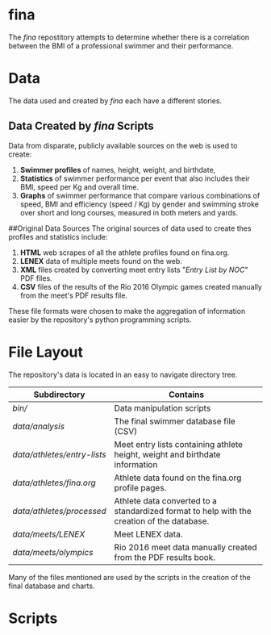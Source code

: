 # fina
The *fina* repostitory attempts to determine whether there is a correlation between the BMI of a professional swimmer and their performance.

# Data
The data used and created by *fina* each have a different stories.
## Data Created by *fina* Scripts
Data from disparate, publicly available sources on the web is used to create: 
1. **Swimmer profiles** of names, height, weight, and birthdate, 
2. **Statistics** of swimmer performance per event that also includes their BMI, speed per Kg and overall time.
3. **Graphs** of swimmer performance that compare various combinations of speed, BMI and efficiency (speed / Kg) by gender and swimming stroke over short and long courses, measured in both meters and yards.

##Original Data Sources
The original sources of data used to create thes profiles and statistics include:
1. **HTML** web scrapes of all the athlete profiles found on fina.org.
2. **LENEX** data of multiple meets found on the web.
3. **XML** files created by converting meet entry lists "*Entry List by NOC*" PDF files.
4. **CSV** files of the results of the Rio 2016 Olympic games created manually from the meet's PDF results file.

These file formats were chosen to make the aggregation of information easier by the repository's python programming scripts.

# File Layout
The repository's data is located in an easy to navigate directory tree.

| Subdirectory|Contains| 
| ------------- |-------------| 
| *bin/*|  Data manipulation scripts|
| *data/analysis*| The final swimmer database  file (CSV) |
|  *data/athletes/entry-lists*|Meet entry lists containing athlete height, weight and birthdate information |
|  *data/athletes/fina.org*|Athlete data found on the fina.org profile pages. |
|*data/athletes/processed*|Athlete data converted to a standardized format to help with the creation of the database.|
|*data/meets/LENEX*|Meet LENEX data.|
|*data/meets/olympics*|Rio 2016 meet data manually created from the PDF results book.|

Many of the files mentioned are used by the scripts in the creation of the final database and charts.

# Scripts


 
